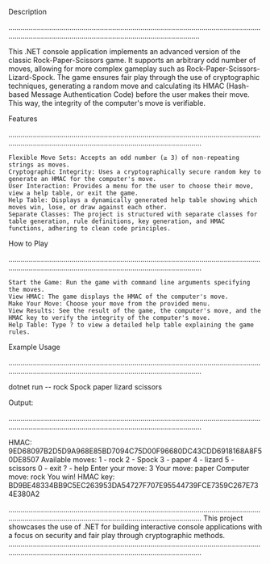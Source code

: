 Description

..........................................................................................................................................................................................................................

This .NET console application implements an advanced version of the classic Rock-Paper-Scissors game. It supports an arbitrary odd number of moves, allowing for more complex gameplay such as Rock-Paper-Scissors-Lizard-Spock. The game ensures fair play through the use of cryptographic techniques, generating a random move and calculating its HMAC (Hash-based Message Authentication Code) before the user makes their move. This way, the integrity of the computer's move is verifiable.


Features

...........................................................................................................................................................................................................................

    Flexible Move Sets: Accepts an odd number (≥ 3) of non-repeating strings as moves.
    Cryptographic Integrity: Uses a cryptographically secure random key to generate an HMAC for the computer's move.
    User Interaction: Provides a menu for the user to choose their move, view a help table, or exit the game.
    Help Table: Displays a dynamically generated help table showing which moves win, lose, or draw against each other.
    Separate Classes: The project is structured with separate classes for table generation, rule definitions, key generation, and HMAC functions, adhering to clean code principles.


How to Play

...........................................................................................................................................................................................................................

    Start the Game: Run the game with command line arguments specifying the moves.
    View HMAC: The game displays the HMAC of the computer's move.
    Make Your Move: Choose your move from the provided menu.
    View Results: See the result of the game, the computer's move, and the HMAC key to verify the integrity of the computer's move.
    Help Table: Type ? to view a detailed help table explaining the game rules.


Example Usage

...........................................................................................................................................................................................................................

dotnet run -- rock Spock paper lizard scissors



Output:

...........................................................................................................................................................................................................................

HMAC: 9ED68097B2D5D9A968E85BD7094C75D00F96680DC43CDD6918168A8F50DE8507
Available moves:
1 - rock
2 - Spock
3 - paper
4 - lizard
5 - scissors
0 - exit
? - help
Enter your move: 3
Your move: paper
Computer move: rock
You win!
HMAC key: BD9BE48334BB9C5EC263953DA54727F707E95544739FCE7359C267E734E380A2


...........................................................................................................................................................................................................................
This project showcases the use of .NET for building interactive console applications with a focus on security and fair play through cryptographic methods.
...........................................................................................................................................................................................................................

